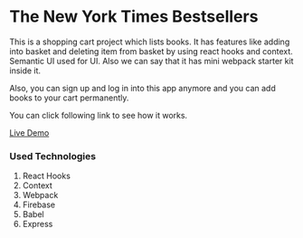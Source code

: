 # The New York Times Bestsellers

This is a shopping cart project which lists books. It has features like adding into basket and deleting item from basket by using react hooks and context. Semantic UI used for UI. Also we can say that it has mini webpack starter kit inside it.

Also, you can sign up and log in into this app anymore and you can add books to your cart permanently.

You can click following link to see how it works.

[Live Demo](https://app-nytimes.herokuapp.com/)

### Used Technologies
 1. React Hooks
 2. Context
 2. Webpack
 3. Firebase
 4. Babel
 5. Express
